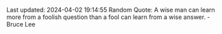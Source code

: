 Last updated: 2024-04-02 19:14:55
Random Quote: A wise man can learn more from a foolish question than a fool can learn from a wise answer. - Bruce Lee